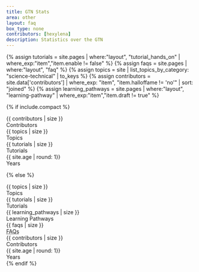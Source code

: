 ```yaml
---
title: GTN Stats
area: other
layout: faq
box_type: none
contributors: [hexylena]
description: Statistics over the GTN
---
```


<!-- tutorial stats -->
{% assign tutorials = site.pages | where:"layout", "tutorial_hands_on" | where_exp:"item","item.enable != false" %}
{% assign faqs = site.pages | where:"layout", "faq" %}
{% assign topics = site | list_topics_by_category: "science-technical" | to_keys %}
{% assign contributors = site.data['contributors'] | where_exp: "item", "item.halloffame != 'no'" | sort: "joined" %}
{% assign learning_pathways = site.pages | where:"layout", "learning-pathway" | where_exp:"item","item.draft != true"  %}


{% if include.compact %}
<div class="row" style="color: var(--text-color-boxtitle)">

<div class="col-md-3 col-sm-6 col-6">
 <div class="gtn-card color-comment">
   <div class="card-title-small">{{ contributors | size }}</div>
   <div class="card-text-small">Contributors</div>
 </div>
</div>

<div class="col-md-3 col-sm-6 col-6">
 <div class="gtn-card color-agenda">
   <div class="card-title-small">{{ topics | size }}</div>
   <div class="card-text-small">Topics</div>
 </div>
</div>

<div class="col-md-3 col-sm-6 col-6">
 <div class="gtn-card color-tip">
   <div class="card-title-small">{{ tutorials | size }}</div>
   <div class="card-text-small">Tutorials</div>
 </div>
</div>

<div class="col-md-3 col-sm-6 col-6">
 <div class="gtn-card color-handson">
   <div class="card-title-small">{{ site.age | round: 1}}</div>
   <div class="card-text-small">Years</div>
 </div>
</div>

</div>

{% else %}

<div class="row" style="color: var(--text-color-boxtitle)">

<div class="col-md-4">
 <div class="gtn-card color-agenda">
   <div class="card-title">{{ topics | size }}</div>
   <div class="card-text">Topics</div>
 </div>
</div>

<div class="col-md-4">
 <div class="gtn-card color-tip">
   <div class="card-title">{{ tutorials | size }}</div>
   <div class="card-text">Tutorials</div>
 </div>
</div>

<div class="col-md-4">
 <div class="gtn-card color-handson">
   <div class="card-title">{{ learning_pathways | size }}</div>
   <div class="card-text-small">Learning Pathways</div>
 </div>
</div>

<div class="col-md-4">
 <div class="gtn-card color-details">
   <div class="card-title">{{ faqs | size }}</div>
   <div class="card-text"><abbr title="Frequently Asked Questions">FAQs</abbr></div>
 </div>
</div>

<div class="col-md-4">
 <div class="gtn-card color-comment">
   <div class="card-title">{{ contributors | size }}</div>
   <div class="card-text">Contributors</div>
 </div>
</div>

<div class="col-md-4">
 <div class="gtn-card color-handson">
   <div class="card-title">{{ site.age | round: 1}}</div>
   <div class="card-text">Years</div>
 </div>
</div>
</div>
{% endif %}
